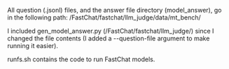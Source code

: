 All question (.jsonl) files, and the answer file directory (model_answer), go in the following path:
/FastChat/fastchat/llm_judge/data/mt_bench/

I included gen_model_answer.py (/FastChat/fastchat/llm_judge/) since I changed the file contents (I added a --question-file argument to make running it easier).

runfs.sh contains the code to run FastChat models.
